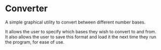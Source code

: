 Converter
=========
<p>
A simple graphical utility to convert between different number bases.
<p>
It allows the user to specify which bases they wish to convert to and from.<br>
It also allows the user to save this format and load it the next time they run the program, for ease of use.
